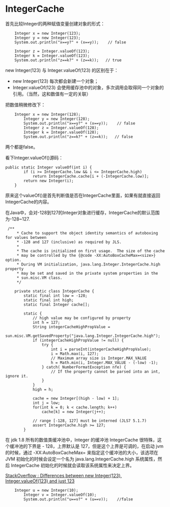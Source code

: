 # IntegerCache

首先比较Integer的两种赋值变量创建对象的形式：
```
    Integer x = new Integer(123);
    Integer y = new Integer(123);
    System.out.println("x==y?" + (x==y));    // false
		
    Integer z = Integer.valueOf(123);
    Integer k = Integer.valueOf(123);
    System.out.println("z==k?" + (z==k));   // true
```
new Integer(123) 与 Integer.valueOf(123) 的区别在于：
- new Integer(123) 每次都会新建一个对象；
- Integer.valueOf(123) 会使用缓存池中的对象，多次调用会取得同一个对象的引用。（当然，这和数值有一定的关联）

把数值稍微修改下：
```
    Integer x = new Integer(128);
		Integer y = new Integer(128);
		System.out.println("x==y?" + (x==y));    // false
		Integer z = Integer.valueOf(128);
		Integer k = Integer.valueOf(128);
		System.out.println("z==k?" + (z==k));   // false
```
两个都是false。

看下Integer.valueOf()源码：
```
public static Integer valueOf(int i) {
        if (i >= IntegerCache.low && i <= IntegerCache.high)
            return IntegerCache.cache[i + (-IntegerCache.low)];
        return new Integer(i);
    }
```
原来这个valueOf()是首先判断值是否在IntegerCache里面，如果有就直接返回IntegerCache的内容。

在Java中，会对-128到127的Integer对象进行缓存，IntegerCache的默认范围为-128~127.
```
 /**
     * Cache to support the object identity semantics of autoboxing for values between
     * -128 and 127 (inclusive) as required by JLS.
     *
     * The cache is initialized on first usage.  The size of the cache
     * may be controlled by the {@code -XX:AutoBoxCacheMax=<size>} option.
     * During VM initialization, java.lang.Integer.IntegerCache.high property
     * may be set and saved in the private system properties in the
     * sun.misc.VM class.
     */

    private static class IntegerCache {
        static final int low = -128;
        static final int high;
        static final Integer cache[];

        static {
            // high value may be configured by property
            int h = 127;
            String integerCacheHighPropValue =
                sun.misc.VM.getSavedProperty("java.lang.Integer.IntegerCache.high");
            if (integerCacheHighPropValue != null) {
                try {
                    int i = parseInt(integerCacheHighPropValue);
                    i = Math.max(i, 127);
                    // Maximum array size is Integer.MAX_VALUE
                    h = Math.min(i, Integer.MAX_VALUE - (-low) -1);
                } catch( NumberFormatException nfe) {
                    // If the property cannot be parsed into an int, ignore it.
                }
            }
            high = h;

            cache = new Integer[(high - low) + 1];
            int j = low;
            for(int k = 0; k < cache.length; k++)
                cache[k] = new Integer(j++);

            // range [-128, 127] must be interned (JLS7 5.1.7)
            assert IntegerCache.high >= 127;
        }
```
在 jdk 1.8 所有的数值类缓冲池中，Integer 的缓冲池 IntegerCache 很特殊，这个缓冲池的下界是 - 128，上界默认是 127，但是这个上界是可调的，在启动 jvm 的时候，通过 -XX:AutoBoxCacheMax=<size> 来指定这个缓冲池的大小，该选项在 JVM 初始化的时候会设定一个名为 java.lang.IntegerCache.high 系统属性，然后 IntegerCache 初始化的时候就会读取该系统属性来决定上界。

[StackOverflow : Differences between new Integer(123), Integer.valueOf(123) and just 123](https://stackoverflow.com/questions/9030817/differences-between-new-integer123-integer-valueof123-and-just-123)
```
    Integer u = new Integer(10);
		Integer v = Integer.valueOf(10);
		System.out.println("u==v?" + (u==v));    //false
```
